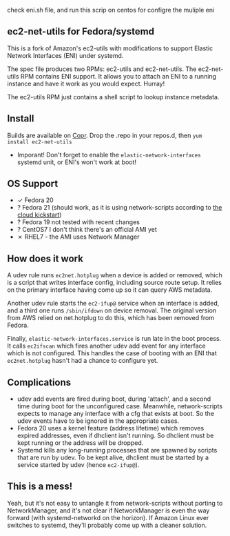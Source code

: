 check eni.sh file, and run this scrip on centos for configre the muliple eni
## ec2-net-utils for Fedora/systemd

This is a fork of Amazon's ec2-utils with modifications to support Elastic Network Interfaces (ENI) under systemd.

The spec file produces two RPMs: ec2-utils and ec2-net-utils.  The ec2-net-utils RPM contains ENI support.  It allows you to attach an ENI to a running instance and have it work as you would expect.  Hurray!

The ec2-utils RPM just contains a shell script to lookup instance metadata.

## Install

Builds are available on [Copr](https://copr.fedoraproject.org/coprs/etuttle/ec2-utils/).  Drop the .repo in your repos.d, then `yum install ec2-net-utils`

* Imporant! Don't forget to enable the `elastic-network-interfaces` systemd unit, or ENI's won't work at boot!

## OS Support

* ✓ Fedora 20
* ? Fedora 21 (should work, as it is using network-scripts according to [the cloud kickstart](https://git.fedorahosted.org/cgit/spin-kickstarts.git/tree/fedora-cloud-base.ks?id=7f202a0e531ea178243c563a721c0c248af87219#n51))
* ? Fedora 19 not tested with recent changes
* ? CentOS7 I don't think there's an official AMI yet
* ✗ RHEL7 - the AMI uses Network Manager

## How does it work

A udev rule runs `ec2net.hotplug` when a device is added or removed, which is a script that writes interface config, including source route setup.  It relies on the primary interface having come up so it can query AWS metadata.

Another udev rule starts the `ec2-ifup@` service when an interface is added, and a third one runs `/sbin/ifdown` on device removal.  The original version from AWS relied on net.hotplug to do this, which has been removed from Fedora.

Finally, `elastic-network-interfaces.service` is run late in the boot process.  It calls `ec2ifscan` which fires another udev add event for any interface which is not configured.  This handles the case of booting with an ENI that `ec2net.hotplug` hasn't had a chance to configure yet.

## Complications

* udev add events are fired during boot, during 'attach', and a second time during boot for the unconfigured case.  Meanwhile, network-scripts expects to manage any interface with a cfg that exists at boot.  So the udev events have to be ignored in the appropriate cases.
* Fedora 20 uses a kernel feature (address lifetime) which removes expired addresses, even if dhclient isn't running.  So dhclient must be kept running or the address will be dropped.
* Systemd kills any long-running processes that are spawned by scripts that are run by udev.  To be kept alive, dhclient must be started by a service started by udev (hence `ec2-ifup@`).

## This is a mess!

Yeah, but it's not easy to untangle it from network-scripts without porting to NetworkManager, and it's not clear if NetworkManager is even the way forward (with systemd-networkd on the horizon).  If Amazon Linux ever switches to systemd, they'll probably come up with a cleaner solution.
